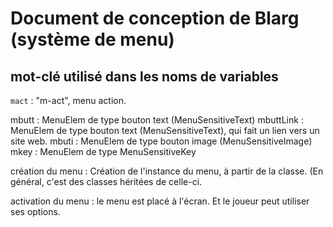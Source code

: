 # Document de conception de Blarg (système de menu) #




## mot-clé utilisé dans les noms de variables ##

`mact` : "m-act", menu action.


mbutt :     MenuElem de type bouton text (MenuSensitiveText)
mbuttLink : MenuElem de type bouton text (MenuSensitiveText), qui fait un lien vers un site web.
mbuti : MenuElem de type bouton image (MenuSensitiveImage)
mkey :  MenuElem de type MenuSensitiveKey

création du menu : Création de l'instance du menu, à partir de la classe.
(En général, c'est des classes héritées de celle-ci.

activation du menu : le menu est placé à l'écran. Et le joueur peut utiliser ses options.


